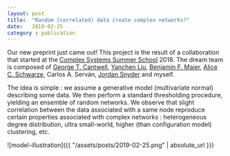 ```yaml
---
layout: post
title:  "Random (correlated) data create complex networks?"
date:   2019-02-25
category : publication
---
```


Our new preprint just came out! This project is the result of a collaboration that started at the [Complex Systems Summer School](https://www.santafe.edu/engage/learn/schools/sfi-complex-systems-summer-school) 2018.
The dream team is composed of [George T. Cantwell](https://scholar.google.com/citations?user=1CSy_CcAAAAJ&hl=fr&oi=sra), [Yanchen Liu](https://scholar.google.com/citations?user=VFIpxQEAAAAJ&hl=fr&oi=sra), [Benjamin F. Maier](http://benmaier.org/), [Alice C. Schwarze](https://www.maths.ox.ac.uk/people/alice.schwarze), Carlos A. Serván, [Jordan Snyder](https://jasnyder.github.io/) and myself.

The idea is simple : we assume a generative model (multivariate normal)
describing some data. We then perform a standard thresholding procedure,
yielding an ensemble of random networks. We observe that slight correlation
between the data associated with a same node reproduce certain properties
associated with complex networks : heterogeneous degree distribution, ultra
small-world, higher (than configuration model) clustering, etc.

![model-illustration]({{ "/assets/posts/2019-02-25.png" | absolute_url }})

